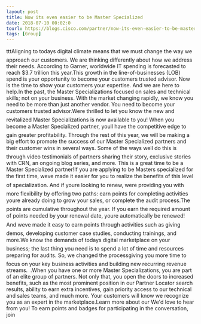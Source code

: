 ```yaml
---
layout: post
title: Now its even easier to be Master Specialized
date: 2018-07-10 00:02:0
tourl: https://blogs.cisco.com/partner/now-its-even-easier-to-be-master-specialized
tags: [Group]
---
```

tttAligning to todays digital climate means that we must change the way we approach our customers. We are thinking differently about how we address their needs. According to Garner, worldwide IT spending is forecasted to reach $3.7 trillion this year.This growth in the line-of-businesses (LOB) spend is your opportunity to become your customers trusted advisor. Now is the time to show your customers your expertise. And we are here to help.In the past, the Master Specializations focused on sales and technical skills; not on your business. With the market changing rapidly, we know you need to be more than just another vendor. You need to become your customers trusted advisor.Were thrilled to let you know the new and revitalized Master Specializations is now available to you! When you become a Master Specialized partner, youll have the competitive edge to gain greater profitability. Through the rest of this year, we will be making a big effort to promote the success of our Master Specialized partners and their customer wins in several ways. Some of the ways well do this is through video testimonials of partners sharing their story, exclusive stories with CRN, an ongoing blog series, and more. This is a great time to be a Master Specialized partner!If you are applying to be Masters specialized for the first time, weve made it easier for you to realize the benefits of this level of specialization. And if youre looking to renew, were providing you with more flexibility by offering two paths: earn points for completing activities youre already doing to grow your sales, or complete the audit process.The points are cumulative throughout the year. If you earn the required amount of points needed by your renewal date, youre automatically be renewed! And weve made it easy to earn points through activities such as giving demos, developing customer case studies, conducting trainings, and more.We know the demands of todays digital marketplace on your business; the last thing you need is to spend a lot of time and resources preparing for audits. So, we changed the processgiving you more time to focus on your key business activities and building new recurring revenue streams.  .When you have one or more Master Specializations, you are part of an elite group of partners. Not only that, you open the doors to increased benefits, such as the most prominent position in our Partner Locator search results, ability to earn extra incentives, gain priority access to our technical and sales teams, and much more. Your customers will know we recognize you as an expert in the marketplace.Learn more about our We'd love to hear from you! To earn points and badges for participating in the conversation, join 